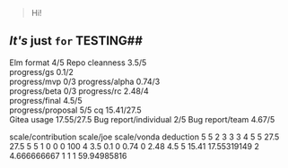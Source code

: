 > Hi!

## *It's* just `for` **TESTING**##


Elm format
4/5	
Repo cleanness
3.5/5	
progress/gs
0.1/2	
progress/mvp
0/3
progress/alpha
0.74/3	
progress/beta
0/3	
progress/rc
2.48/4	
progress/final
4.5/5	
progress/proposal
5/5	
cq
15.41/27.5	
Gitea usage	
17.55/27.5
Bug report/individual
2/5	
Bug report/team
4.67/5	


scale/contribution	scale/joe	scale/vonda	deduction
5	5	2	3	3	3	4	5	5	27.5	27.5	5	5	1	0	0	0	100	
4	3.5	0.1	0	0.74	0	2.48	4.5	5	15.41	17.55319149	2	4.666666667	1	1	1		59.94985816	
